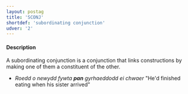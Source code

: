 ```yaml
---
layout: postag
title: 'SCONJ'
shortdef: 'subordinating conjunction'
udver: '2'
---
```


#### Description

A subordinating conjunction is a conjunction that links constructions by making one of them a constituent of the other.

* _Roedd o newydd fywta **pan** gyrhaeddodd ei chwaer_ "He'd finished eating when his sister arrived"

<!-- Interlanguage links updated St lis 3 20:58:14 CET 2021 -->
